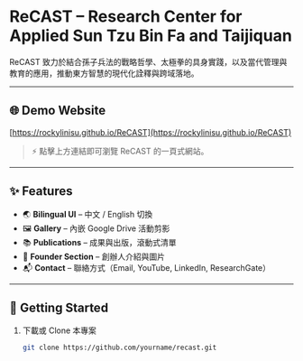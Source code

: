 # ReCAST – Research Center for Applied Sun Tzu Bin Fa and Taijiquan

ReCAST 致力於結合孫子兵法的戰略哲學、太極拳的具身實踐，以及當代管理與教育的應用，推動東方智慧的現代化詮釋與跨域落地。

---

## 🌐 Demo Website
[https://rockylinisu.github.io/ReCAST](https://rockylinisu.github.io/ReCAST)

> ⚡ 點擊上方連結即可瀏覽 ReCAST 的一頁式網站。

---

## ✨ Features
- 🌏 **Bilingual UI** – 中文 / English 切換
- 🖼️ **Gallery** – 內嵌 Google Drive 活動剪影
- 📚 **Publications** – 成果與出版，滾動式清單
- 👤 **Founder Section** – 創辦人介紹與圖片
- 📬 **Contact** – 聯絡方式（Email, YouTube, LinkedIn, ResearchGate）

---

## 🚀 Getting Started

1. 下載或 Clone 本專案
   ```bash
   git clone https://github.com/yourname/recast.git
